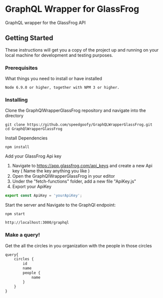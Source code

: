 # GraphQL Wrapper for GlassFrog

GraphQL wrapper for the GlassFrog API

## Getting Started

These instructions will get you a copy of the project up and running on your local machine for development and testing purposes. 

### Prerequisites

What things you need to install or have installed

```
Node 6.9.0 or higher, together with NPM 3 or higher.
```

### Installing

Clone the GraphQlWrapperGlassFrog repository and navigate into the directory 

```
git clone https://github.com/speedgoofy/GraphQLWrapperGlassFrog.git
cd GraphQlWrapperGlassFrog   
```

Install Dependencies 

```
npm install 
```

Add your GlassFrog Api key

1. Navigate to https://app.glassfrog.com/api_keys and create a new Api key ( Name the key anything you like )
2. Open the GraphQlWrapperGlassFrog in your editor
3. Under the "fetch-functions" folder,  add a new file "ApiKey.js"
4. Export your ApiKey

```javascript
export const ApiKey = 'yourApiKey';
```

Start the server and Navigate to the GraphQl endpoint:

```
npm start 
```

```
http://localhost:3000/graphql
```

### Make a query!

Get the all the circles in you organization with the people in those circles 

```javascript
query{
    circles {
        id
        name
        people {
            name
        }
    }
}
```


